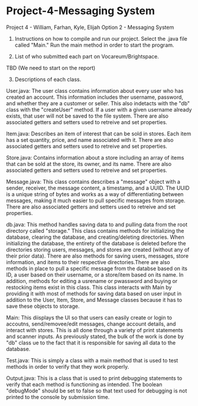 # Project-4-Messaging System
Project 4 - William, Farhan, Kyle, Elijah
Option 2 - Messaging System

1. Instructions on how to compile and run our project. 
Select the .java file called "Main." Run the main method in order to start the program.

2. List of who submitted each part on Vocareum/Brightspace.

TBD (We need to start on the report)

3. Descriptions of each class.

User.java: The user class contains information about every user who has created an account. This information includes ther username, password, and whether they are a customer or seller. This also indetacts with the "db" class with the "createUser" method. If a user with a given username already exists, that user will not be saved to the file system. There are also associated getters and setters used to retreive and set properties.

Item.java: Describes an item of interest that can be sold in stores. Each item has a set quantity, price, and name associated with it. There are also associated getters and setters used to retreive and set properties.

Store.java: Contains information about a store including an array of items that can be sold at the store, its owner, and its name. There are also associated getters and setters used to retreive and set properties.

Message.java: This class contains describes a "message" object with a sender, receiver, the message content, a timestamp, and a UUID. The UUID is a unique string of bytes and works as a way of differentiating between messages, making it much easier to pull specific messages from storage. There are also associated getters and setters used to retreive and set properties.

db.java: This method handles saving data to and pulling data from the root directory called "storage." This class contains methods for initializing the database, clearing the database, and creating/deleting directories. When initializing the database, the entirety of the database is deleted before the directories storing users, messages, and stores are created (without any of their prior data). There are also methods for saving users, messages, store information, and items to their respective directories.There are also methods in place to pull a specific message from the databse based on its ID, a user based on their username, or a store/item based on its name. In addition, methods for editing a usrename or pwassword and buying or restocking items exist in this class. This class interacts with Main by providing it with most of methods for saving data based on user input in addition to the User, Item, Store, and Message classes because it has to save these objects to storage.

Main: This diisplays the UI so that users can easily create or login to accoutns, send/removee/edit messages, change account details, and interact with stores. This is all done through a variety of print statements and scanner inputs. As previously stated, the bulk of the work is done by "db" class ue to the fact that it is responsible for saving all data to the database. 

Test.java: This is simply a class with a main method that is used to test methods in order to verify that they work properly.

Output.java: This is a class that is used to print debugging statements to verify that each method is functioning as intended. The boolean "debugMode" should be set to false so that text used for debugging is not printed to the console by submission time. 
